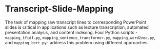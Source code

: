 # Transcript-Slide-Mapping

The task of mapping raw transcript lines to corresponding PowerPoint slides is critical in applications such as lecture transcription, automated presentation analysis, and content indexing. Four Python scripts - ```mapping_tfidf.py```, ```mapping_sentence_transformer.py```, ```mapping_word2vec.py```, and ```mapping_bert.py```- address this problem using different approaches
